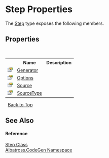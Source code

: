 # Step Properties
 

The <a href="97A19E51.md">Step</a> type exposes the following members.


## Properties
&nbsp;<table><tr><th></th><th>Name</th><th>Description</th></tr><tr><td>![Public property](media/pubproperty.gif "Public property")</td><td><a href="C8D096C2.md">Generator</a></td><td /></tr><tr><td>![Public property](media/pubproperty.gif "Public property")</td><td><a href="C602184E.md">Options</a></td><td /></tr><tr><td>![Public property](media/pubproperty.gif "Public property")</td><td><a href="EC727BC5.md">Source</a></td><td /></tr><tr><td>![Public property](media/pubproperty.gif "Public property")</td><td><a href="C240978E.md">SourceType</a></td><td /></tr></table>&nbsp;
<a href="#step-properties">Back to Top</a>

## See Also


#### Reference
<a href="97A19E51.md">Step Class</a><br /><a href="DCDDD28E.md">Albatross.CodeGen Namespace</a><br />